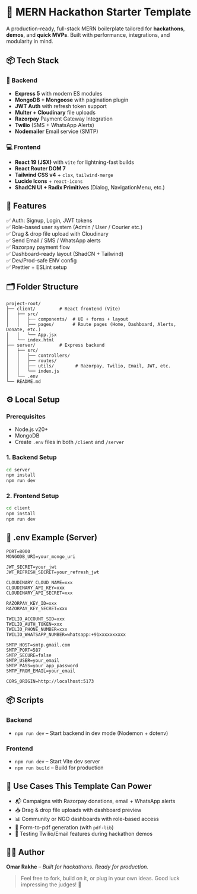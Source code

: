 # 🚀 MERN Hackathon Starter Template
A production-ready, full-stack MERN boilerplate tailored for **hackathons**, **demos**, and **quick MVPs**. Built with performance, integrations, and modularity in mind.

## 📦 Tech Stack

### 🧠 Backend
- **Express 5** with modern ES modules
- **MongoDB + Mongoose** with pagination plugin
- **JWT Auth** with refresh token support
- **Multer + Cloudinary** file uploads
- **Razorpay** Payment Gateway Integration
- **Twilio** (SMS + WhatsApp Alerts)
- **Nodemailer** Email service (SMTP)

### 💻 Frontend
- **React 19 (JSX)** with `vite` for lightning-fast builds
- **React Router DOM 7**
- **Tailwind CSS v4** + `clsx`, `tailwind-merge`
- **Lucide Icons** + `react-icons`
- **ShadCN UI + Radix Primitives** (Dialog, NavigationMenu, etc.)


## 🔋 Features
✅ Auth: Signup, Login, JWT tokens  
✅ Role-based user system (Admin / User / Courier etc.)  
✅ Drag & drop file upload with Cloudinary  
✅ Send Email / SMS / WhatsApp alerts  
✅ Razorpay payment flow  
✅ Dashboard-ready layout (ShadCN + Tailwind)  
✅ Dev/Prod-safe ENV config  
✅ Prettier + ESLint setup

## 🗂️ Folder Structure
```
project-root/
├── client/         # React frontend (Vite)
│   ├── src/
│   │   ├── components/  # UI + forms + layout
│   │   ├── pages/       # Route pages (Home, Dashboard, Alerts, Donate, etc.)
│   │   └── App.jsx
│   └── index.html
├── server/         # Express backend
│   ├── src/
│   │   ├── controllers/
│   │   ├── routes/
│   │   ├── utils/        # Razorpay, Twilio, Email, JWT, etc.
│   │   └── index.js
│   └── .env
└── README.md
```


## ⚙️ Local Setup

### Prerequisites
- Node.js v20+
- MongoDB
- Create `.env` files in both `/client` and `/server`

### 1. Backend Setup
```bash
cd server
npm install
npm run dev
````

### 2. Frontend Setup
```bash
cd client
npm install
npm run dev
```


## 🔐 .env Example (Server)
```
PORT=8000
MONGODB_URI=your_mongo_uri

JWT_SECRET=your_jwt
JWT_REFRESH_SECRET=your_refresh_jwt

CLOUDINARY_CLOUD_NAME=xxx
CLOUDINARY_API_KEY=xxx
CLOUDINARY_API_SECRET=xxx

RAZORPAY_KEY_ID=xxx
RAZORPAY_KEY_SECRET=xxx

TWILIO_ACCOUNT_SID=xxx
TWILIO_AUTH_TOKEN=xxx
TWILIO_PHONE_NUMBER=xxx
TWILIO_WHATSAPP_NUMBER=whatsapp:+91xxxxxxxxxx

SMTP_HOST=smtp.gmail.com
SMTP_PORT=587
SMTP_SECURE=false
SMTP_USER=your_email
SMTP_PASS=your_app_password
SMTP_FROM_EMAIL=your_email

CORS_ORIGIN=http://localhost:5173
```


## 📦 Scripts
### Backend
* `npm run dev` – Start backend in dev mode (Nodemon + dotenv)
### Frontend
* `npm run dev` – Start Vite dev server
* `npm run build` – Build for production


## 🧠 Use Cases This Template Can Power
* 📬 Campaigns with Razorpay donations, email + WhatsApp alerts
* 📥 Drag & drop file uploads with dashboard preview
* 📊 Community or NGO dashboards with role-based access
* 🧾 Form-to-pdf generation (with `pdf-lib`)
* 🧪 Testing Twilio/Email features during hackathon demos


## 👨‍💻 Author
**Omar Rakhe** – *Built for hackathons. Ready for production.*
> Feel free to fork, build on it, or plug in your own ideas.
> Good luck impressing the judges! 🚀
